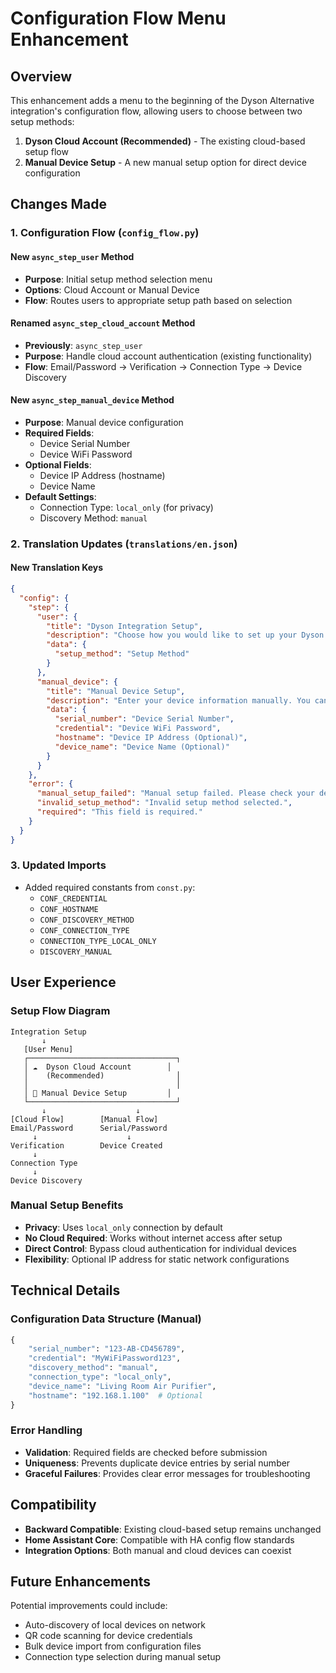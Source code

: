 # Configuration Flow Menu Enhancement

## Overview

This enhancement adds a menu to the beginning of the Dyson Alternative integration's configuration flow, allowing users to choose between two setup methods:

1. **Dyson Cloud Account (Recommended)** - The existing cloud-based setup flow
2. **Manual Device Setup** - A new manual setup option for direct device configuration

## Changes Made

### 1. Configuration Flow (`config_flow.py`)

#### New `async_step_user` Method
- **Purpose**: Initial setup method selection menu
- **Options**: Cloud Account or Manual Device
- **Flow**: Routes users to appropriate setup path based on selection

#### Renamed `async_step_cloud_account` Method  
- **Previously**: `async_step_user`
- **Purpose**: Handle cloud account authentication (existing functionality)
- **Flow**: Email/Password → Verification → Connection Type → Device Discovery

#### New `async_step_manual_device` Method
- **Purpose**: Manual device configuration
- **Required Fields**:
  - Device Serial Number
  - Device WiFi Password
- **Optional Fields**:
  - Device IP Address (hostname)
  - Device Name
- **Default Settings**:
  - Connection Type: `local_only` (for privacy)
  - Discovery Method: `manual`

### 2. Translation Updates (`translations/en.json`)

#### New Translation Keys
```json
{
  "config": {
    "step": {
      "user": {
        "title": "Dyson Integration Setup",
        "description": "Choose how you would like to set up your Dyson devices.",
        "data": {
          "setup_method": "Setup Method"
        }
      },
      "manual_device": {
        "title": "Manual Device Setup",
        "description": "Enter your device information manually. You can find the serial number and WiFi password on a sticker on your device.",
        "data": {
          "serial_number": "Device Serial Number",
          "credential": "Device WiFi Password",
          "hostname": "Device IP Address (Optional)",
          "device_name": "Device Name (Optional)"
        }
      }
    },
    "error": {
      "manual_setup_failed": "Manual setup failed. Please check your device information.",
      "invalid_setup_method": "Invalid setup method selected.",
      "required": "This field is required."
    }
  }
}
```

### 3. Updated Imports
- Added required constants from `const.py`:
  - `CONF_CREDENTIAL`
  - `CONF_HOSTNAME` 
  - `CONF_DISCOVERY_METHOD`
  - `CONF_CONNECTION_TYPE`
  - `CONNECTION_TYPE_LOCAL_ONLY`
  - `DISCOVERY_MANUAL`

## User Experience

### Setup Flow Diagram
```
Integration Setup
       ↓
   [User Menu]
   ┌─────────────────────────────────┐
   │ ☁️  Dyson Cloud Account        │
   │    (Recommended)                │
   │                                 │
   │ 🔧 Manual Device Setup         │
   └─────────────────────────────────┘
       ↓                    ↓
[Cloud Flow]        [Manual Flow]
Email/Password      Serial/Password
     ↓                    ↓
Verification        Device Created
     ↓
Connection Type
     ↓
Device Discovery

```

### Manual Setup Benefits
- **Privacy**: Uses `local_only` connection by default
- **No Cloud Required**: Works without internet access after setup
- **Direct Control**: Bypass cloud authentication for individual devices
- **Flexibility**: Optional IP address for static network configurations

## Technical Details

### Configuration Data Structure (Manual)
```python
{
    "serial_number": "123-AB-CD456789",
    "credential": "MyWiFiPassword123",
    "discovery_method": "manual",
    "connection_type": "local_only",
    "device_name": "Living Room Air Purifier",
    "hostname": "192.168.1.100"  # Optional
}
```

### Error Handling
- **Validation**: Required fields are checked before submission
- **Uniqueness**: Prevents duplicate device entries by serial number
- **Graceful Failures**: Provides clear error messages for troubleshooting

## Compatibility

- **Backward Compatible**: Existing cloud-based setup remains unchanged
- **Home Assistant Core**: Compatible with HA config flow standards
- **Integration Options**: Both manual and cloud devices can coexist

## Future Enhancements

Potential improvements could include:
- Auto-discovery of local devices on network
- QR code scanning for device credentials
- Bulk device import from configuration files
- Connection type selection during manual setup
